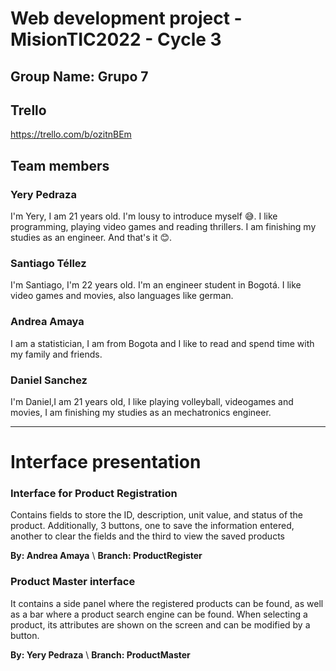 # Web development project - MisionTIC2022 - Cycle 3

## Group Name: Grupo 7

## Trello

<https://trello.com/b/ozitnBEm>

## Team members

### Yery Pedraza

I'm Yery, I am 21 years old. I'm lousy to introduce myself 😅. I like programming, playing video games and reading thrillers. I am finishing my studies as an engineer. And that's it 😊.

### Santiago Téllez

I'm Santiago, I'm 22 years old. I'm an engineer student in Bogotá. I like video games and movies, also languages like german.

### Andrea Amaya

I am a statistician, I am from Bogota and I like to read and spend time with my family and friends.

### Daniel Sanchez

I'm Daniel,I am 21 years old, I like playing volleyball, videogames and movies, I am finishing my studies as an mechatronics engineer.

---
# Interface presentation

### Interface for Product Registration

Contains fields to store the ID, description, unit value, and status of the product. Additionally, 3 buttons, one to save the information entered, another to clear the fields and the third to view the saved products

**By: Andrea Amaya** \\
**Branch: ProductRegister** 

### Product Master interface

It contains a side panel where the registered products can be found, as well as a bar where a product search engine can be found. When selecting a product, its attributes are shown on the screen and can be modified by a button.

**By: Yery Pedraza** \\
**Branch: ProductMaster**
